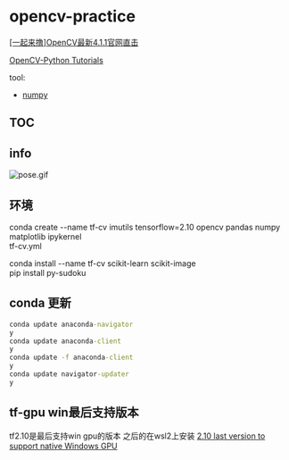 # opencv-practice
[\[一起来撸\]OpenCV最新4.1.1官网直击](https://www.bilibili.com/video/BV1jJ411M7Bo)

[OpenCV-Python Tutorials](https://docs.opencv.org/master/d6/d00/tutorial_py_root.html)

tool:
- [numpy](https://numpy.org/devdocs/reference/index.html)

## TOC


## info

![pose.gif](./doc/pose1.gif)

## 环境
conda create --name tf-cv imutils tensorflow=2.10 opencv pandas numpy matplotlib ipykernel  
tf-cv.yml  

conda install --name tf-cv scikit-learn scikit-image  
pip install py-sudoku  


## conda 更新
```cmd
conda update anaconda-navigator
y
conda update anaconda-client
y
conda update -f anaconda-client
y
conda update navigator-updater
y
```

## tf-gpu win最后支持版本
tf2.10是最后支持win gpu的版本 之后的在wsl2上安装
[2.10 last version to support native Windows GPU](https://discuss.tensorflow.org/t/2-10-last-version-to-support-native-windows-gpu/12404)

